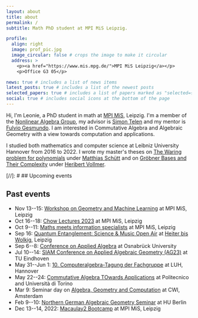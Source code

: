 ```yaml
---
layout: about
title: about
permalink: /
subtitle: Math PhD student at MPI MiS Leipzig.

profile:
  align: right
  image: prof_pic.jpg
  image_circular: false # crops the image to make it circular
  address: >
    <p><a href="https://www.mis.mpg.de/">MPI MiS Leipzig</a></p>
    <p>Office G3 05</p>

news: true # includes a list of news items
latest_posts: true # includes a list of the newest posts
selected_papers: true # includes a list of papers marked as "selected={true}"
social: true # includes social icons at the bottom of the page
---
```


Hi, I'm Leonie, a PhD student in math at [MPI MiS](https://www.mis.mpg.de/), Leipzig. I'm a member of the [Nonlinear Algebra Group](https://www.mis.mpg.de/nlalg/research.html), my advisor is [Simon Telen](https://simontelen.webnode.page/) and my mentor is [Fulvio Gesmundo](https://fulges.github.io/). I am interested in Commutative Algebra and Algebraic Geometry with a view towards computation and applications.

I studied both mathematics and computer science at Leibniz University Hannover from 2016 to 2022. I wrote my master's theses on <a href="/assets/pdf/papers/The_Waring_problem_for_polynomials.pdf" target="_blank">The Waring problem for polynomials</a> under [Matthias Schütt](https://www.iag.uni-hannover.de/en/schuett/) and on <a href="/assets/pdf/papers/Groebner_Bases_and_Their_Complexity.pdf" target="_blank">Gröbner Bases and Their Complexity</a> under [Heribert Vollmer](https://www.thi.uni-hannover.de/en/vollmer/).

[//]: # ## Upcoming events

## Past events
- Nov 13--15: [Workshop on Geometry and Machine Learning](https://www.mis.mpg.de/calendar/conferences/2023/gaml.html) at MPI MiS, Leipzig
- Oct 16--18: [Chow Lectures 2023](https://www.mis.mpg.de/calendar/conferences/2023/chow.html) at MPI MiS, Leipzig
- Oct 9--11: [Maths meets information specialists](https://www.mis.mpg.de/calendar/conferences/2023/mardimeetsis.html) at MPI MiS, Leipzig
- Sep 16: [Quantum Entanglement: Science & Music Open Air](https://www.instagram.com/quantumentanglementfestival/) at [Heiter bis Wolkig](https://www.facebook.com/heiterbiswolkigcafe/), Leipzig
- Sep 6--8: [Conference on Applied Algebra](https://www.math-conf.uni-osnabrueck.de/conference-on-applied-algebra-in-data-science/) at Osnabrück University
- Jul 10--14: [SIAM Conference on Applied Algebraic Geometry (AG23)](https://www.siam.org/conferences/cm/conference/ag23) at TU Eindhoven
- May 31--Jun 1: [10. Computeralgebra-Tagung der Fachgruppe](https://konferenz.uni-hannover.de/event/83/) at LUH, Hannover
- May 22--24: [Commutative Algebra TOwards Applications](https://sites.google.com/view/commalgintorino/home) at Politecnico and Università di Torino 
- Mar 9: Seminar day on [Algebra, Geometry and Computation](https://simontelen.webnode.page/l/algebra-geometry-and-computation-at-cwi/) at CWI, Amsterdam
- Feb 9--10: [Northern German Algebraic Geometry Seminar](https://www.math.hu-berlin.de/~www-ag/NoGAGS.html) at HU Berlin
- Dec 13--14, 2022: [Macaulay2 Bootcamp](https://www.mis.mpg.de/calendar/conferences/2022/m2bc.html) at MPI MiS, Leipzig
